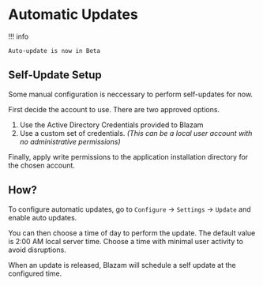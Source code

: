 ﻿# Automatic Updates

!!! info

	Auto-update is now in Beta


## Self-Update Setup
Some manual configuration is neccessary to perform self-updates for now.

First decide the account to use. There are two approved options.

1. Use the Active Directory Credentials provided to Blazam
1. Use a custom set of credentials. *(This can be a local user account with no administrative permissions)*

Finally, apply write permissions to the application installation directory 
for the chosen account.

## How?
To configure automatic updates, go to `Configure` -> `Settings` -> `Update` and enable auto updates.

You can then choose a time of day to perform the update. The default value is 2:00 
AM local server time. Choose a time with minimal user activity to avoid disruptions.

When an update is released, Blazam will schedule a self update at the configured time.

